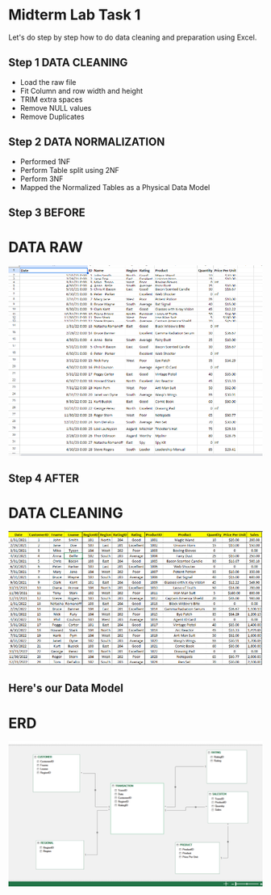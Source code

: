 
# Midterm Lab Task 1
Let's do step by step how to do data cleaning and preparation using Excel.

## Step 1 DATA CLEANING
- Load the raw file
- Fit Column and row width and height
- TRIM extra spaces
- Remove NULL values
- Remove Duplicates
## Step 2 DATA NORMALIZATION
- Performed 1NF
- Perform Table split using 2NF
- Perform 3NF
- Mapped the Normalized Tables as a Physical Data Model
## Step 3 BEFORE
# DATA RAW
![screenshot](/Midterm%20Task%201/Images/DataRAW.png)
## Step 4 AFTER
# DATA CLEANING
![screenshot](/Midterm%20Task%201/Images/Data%20Cleaning.png)
## Here's our Data Model
 # ERD
![screenshot](/Midterm%20Task%201/Images/ERD.ss.png)
